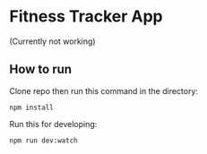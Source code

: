 # Fitness Tracker App

(Currently not working)

## How to run

Clone repo then run this command in the directory:
```
npm install
```

Run this for developing:
```
npm run dev:watch
```

